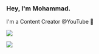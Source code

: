 ### Hey, I'm Mohammad.

I'm a Content Creator @YouTube 🍿 

![](https://github-readme-stats.vercel.app/api?username=mohammad9574&show_icons=true&theme=nightowl)

![](https://github-readme-stats.vercel.app/api/top-langs/?username=mohammad9574&layout=compact&theme=nightowl&hide=html,css,php&langs_count=6)
